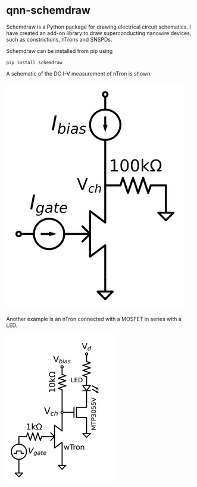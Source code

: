 # qnn-schemdraw

Schemdraw is a Python package for drawing electrical circuit schematics. I have created an add-on library to draw superconducting nanowire devices, such as constrictions, nTrons and SNSPDs.

Schemdraw can be installed from pip using
```
pip install schemdraw
```

A schematic of the DC I-V measurement of nTron is shown.

![Figure](examples/example_Tron_IV.svg)

Another example is an nTron connected with a MOSFET in series with a LED.

![Figure](examples/example_MOSFET.png)
